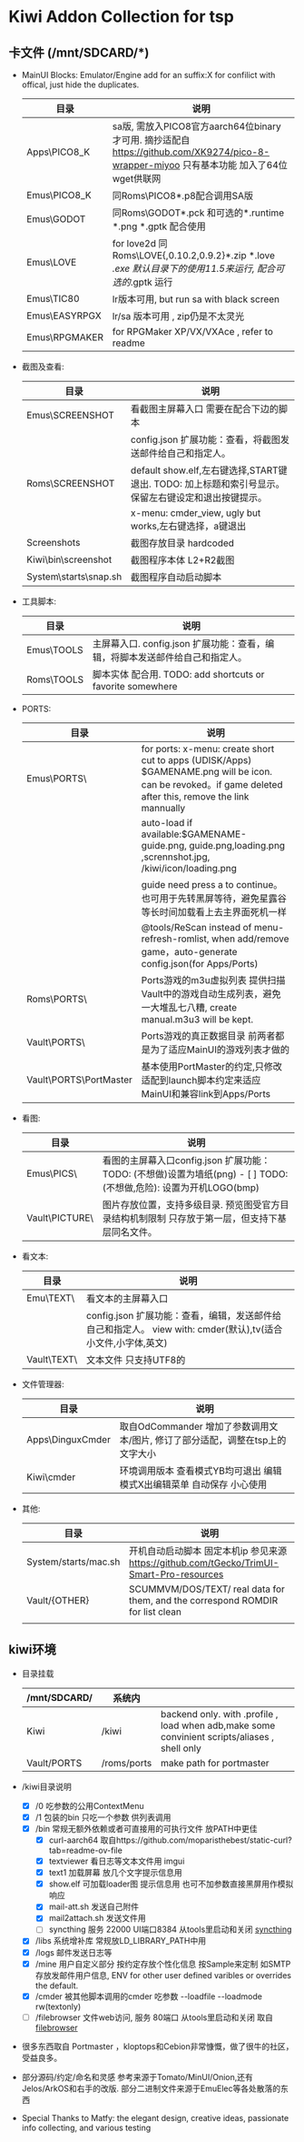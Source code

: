 # Kiwi Addon Collection for tsp

## 卡文件  (/mnt/SDCARD/*)

- MainUI Blocks: Emulator/Engine  add for an suffix:X for confilict with offical,  just hide the duplicates.

  | 目录         | 说明                                                         |
  | ------------ | ------------------------------------------------------------ |
  | Apps\PICO8_K | sa版, 需放入PICO8官方aarch64位binary才可用. 摘抄适配自 https://github.com/XK9274/pico-8-wrapper-miyoo 只有基本功能 加入了64位wget供联网 |
  | Emus\PICO8_K | 同Roms\PICO8\*.p8配合调用SA版                     |
  | Emus\GODOT |   同Roms\GODOT\*.pck 和可选的*.runtime *.png *.gptk 配合使用                     |
  | Emus\LOVE |   for love2d 同Roms\LOVE\{,0.10.2\,0.9.2}*.zip *.love *.exe   默认目录下的使用11.5来运行, 配合可选的*.gptk 运行                  |
  | Emus\TIC80 |   lr版本可用, but run sa with black screen |
  | Emus\EASYRPGX |  lr/sa 版本可用 , zip仍是不太灵光 |
  | Emus\RPGMAKER |  for RPGMaker XP/VX/VXAce , refer to readme |
  
- 截图及查看:	

    | 目录                  | 说明                                                         |
    | --------------------- | ------------------------------------------------------------ |
    | Emus\SCREENSHOT       | 看截图主屏幕入口 需要在配合下边的脚本                        |
    |                       | config.json 扩展功能：查看，将截图发送邮件给自己和指定人。   |
    | Roms\SCREENSHOT       | default show.elf,左右键选择,START键退出. TODO: 加上标题和索引号显示。 保留左右键设定和退出按键提示。 |
    |                       | x-menu: cmder_view, ugly but works,左右键选择，a键退出       |
    | Screenshots           | 截图存放目录 hardcoded                                       |
    | Kiwi\bin\screenshot   | 截图程序本体 L2+R2截图                                       |
    | System\starts\snap.sh | 截图程序自动启动脚本                                         |

- 工具脚本:

  | 目录       | 说明                                                         |
  | ---------- | ------------------------------------------------------------ |
  | Emus\TOOLS | 主屏幕入口. config.json 扩展功能：查看，编辑，将脚本发送邮件给自己和指定人。 |
  | Roms\TOOLS | 脚本实体 配合用. TODO: add shortcuts or favorite somewhere                |

- PORTS:

  | 目录                   | 说明                                                         |
  | ---------------------- | ------------------------------------------------------------ |
  | Emus\PORTS\            | for ports: x-menu: create short cut to apps (UDISK/Apps) $GAMENAME.png will be icon. can be revoked。if game deleted after this, remove the link mannually |
  |                        | auto-load if available:$GAMENAME-guide.png, guide.png,loading.png ,scrennshot.jpg, /kiwi/icon/loading.png
  |                        | guide need press a to continue。也可用于先转黑屏等待，避免星露谷等长时间加载看上去主界面死机一样 |
  |                        | @tools/ReScan instead of menu-refresh-romlist, when add/remove game，auto-generate config.json(for Apps/Ports) |
  | Roms\PORTS\            | Ports游戏的m3u虚拟列表 提供扫描Vault中的游戏自动生成列表，避免一大堆乱七八糟, create manual.m3u3 will be kept.|
  | Vault\PORTS\           | Ports游戏的真正数据目录 前两者都是为了适应MainUI的游戏列表才做的 |
  | Vault\PORTS\PortMaster | 基本使用PortMaster的约定,只修改适配到launch脚本约定来适应MainUI和兼容link到Apps/Ports |

- 看图:

  | 目录           | 说明                                                         |
  | -------------- | ------------------------------------------------------------ |
  | Emus\PICS\     | 看图的主屏幕入口config.json  扩展功能：TODO: (不想做)设置为墙纸(png)  - [ ] TODO:(不想做,危险): 设置为开机LOGO(bmp) |
  | Vault\PICTURE\ | 图片存放位置，支持多级目录. 预览图受官方目录结构机制限制 只存放于第一层，但支持下基层同名文件。 |

- 看文本:

  | 目录        | 说明                                                         |
  | ----------- | ------------------------------------------------------------ |
  | Emu\TEXT\   | 看文本的主屏幕入口                                           |
  |             | config.json 扩展功能：查看，编辑，发送邮件给自己和指定人。 view with: cmder(默认),tv(适合小文件,小字体,英文) |
  | Vault\TEXT\ | 文本文件 只支持UTF8的                                        |

- 文件管理器:

  | 目录             | 说明                                                         |
  | ---------------- | ------------------------------------------------------------ |
  | Apps\DinguxCmder | 取自OdCommander 增加了参数调用文本/图片, 修订了部分适配，调整在tsp上的文字大小 |
  | Kiwi\cmder       | 环境调用版本 查看模式YB均可退出 编辑模式X出编辑菜单 自动保存 小心使用 |

- 其他:

  | 目录                 | 说明                                                         |
  | -------------------- | ------------------------------------------------------------ |
  | System/starts/mac.sh | 开机自动启动脚本 固定本机ip 参见来源 https://github.com/tGecko/TrimUI-Smart-Pro-resources |
  | Vault/{OTHER}        | SCUMMVM/DOS/TEXT/ real data for them, and the correspond ROMDIR for list clean|
  |                      |                                                              |

   


## kiwi环境
- 目录挂载

  | /mnt/SDCARD/ | 系统内      |                                  |
  | ------------ | ----------- | -------------------------------- |
  | Kiwi         | /kiwi       | backend only. with .profile , load when adb,make some convinient scripts/aliases , shell only |
  | Vault/PORTS  | /roms/ports | make path for portmaster                 |

- /kiwi目录说明 
  - [x] /0 吃参数的公用ContextMenu
  - [x] /1 包装的bin 只吃一个参数 供列表调用
  - [x] /bin	常规无额外依赖或者可直接用的可执行文件 放PATH中更佳
    - [x] curl-aarch64	取自https://github.com/moparisthebest/static-curl?tab=readme-ov-file
    - [x] textviewer	看日志等文本文件用 imgui
    - [x] text1		加载屏幕 放几个文字提示信息用
    - [x] show.elf		可加载loader图 提示信息用  也可不加参数直接黑屏用作模拟响应
    - [x] mail-att.sh	发送自己附件
    - [x] mail2attach.sh	发送文件用
    - [ ] syncthing	服务 22000 UI端口8384 从tools里启动和关闭 [syncthing](https://github.com/syncthing/syncthing)
  - [x] /libs 系统增补库 常规放LD_LIBRARY_PATH中用
  - [x] /logs 邮件发送日志等
  - [x] /mine 用户自定义部分 按约定存放个性化信息 按Sample来定制 如SMTP存放发邮件用户信息, ENV for other user defined varibles or overrides the default.
  - [x] /cmder 被其他脚本调用的cmder 吃参数 --loadfile --loadmode rw(textonly)
  - [ ] /filebrowser	文件web访问, 服务 80端口 从tools里启动和关闭 取自[filebrowser](https://github.com/filebrowser/filebrowser) 

- 很多东西取自 Portmaster ，kloptops和Cebion非常慷慨，做了很牛的社区，受益良多。

- 部分源码/约定/命名和灵感 参考来源于Tomato/MinUI/Onion,还有Jelos/ArkOS和右手的改版. 部分二进制文件来源于EmuElec等各处散落的东西

- Special Thanks to Matfy:  the elegant design, creative ideas, passionate info collecting, and various testing
